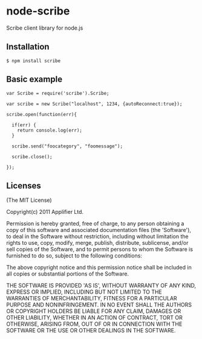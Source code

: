 # node-scribe
Scribe client library for node.js
## Installation
    $ npm install scribe
## Basic example

    var Scribe = require('scribe').Scribe;

    var scribe = new Scribe("localhost", 1234, {autoReconnect:true});

    scribe.open(function(err){

      if(err) {
        return console.log(err);
      }

      scribe.send("foocategory", "foomessage");

      scribe.close();

    });

## 

## Licenses
(The MIT License)

Copyright(c) 2011 Applifier Ltd.<br />

Permission is hereby granted, free of charge, to any person obtaining
a copy of this software and associated documentation files (the
'Software'), to deal in the Software without restriction, including
without limitation the rights to use, copy, modify, merge, publish,
distribute, sublicense, and/or sell copies of the Software, and to
permit persons to whom the Software is furnished to do so, subject to
the following conditions:

The above copyright notice and this permission notice shall be
included in all copies or substantial portions of the Software.

THE SOFTWARE IS PROVIDED 'AS IS', WITHOUT WARRANTY OF ANY KIND,
EXPRESS OR IMPLIED, INCLUDING BUT NOT LIMITED TO THE WARRANTIES OF
MERCHANTABILITY, FITNESS FOR A PARTICULAR PURPOSE AND NONINFRINGEMENT.
IN NO EVENT SHALL THE AUTHORS OR COPYRIGHT HOLDERS BE LIABLE FOR ANY
CLAIM, DAMAGES OR OTHER LIABILITY, WHETHER IN AN ACTION OF CONTRACT,
TORT OR OTHERWISE, ARISING FROM, OUT OF OR IN CONNECTION WITH THE
SOFTWARE OR THE USE OR OTHER DEALINGS IN THE SOFTWARE.